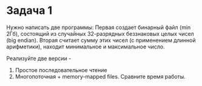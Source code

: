 # Задача 1

Нужно написать две программы:
Первая создает бинарный файл (min 2Гб), состоящий из случайных 32-разрядных беззнаковых целых чисел (big endian).
Вторая считает сумму этих чисел (с применением длинной арифметики), находит минимальное и максимальное число.

Реализуйте две версии - 
1. Простое последовательное чтение 
2. Многопоточная + memory-mapped files. Сравните время работы. 